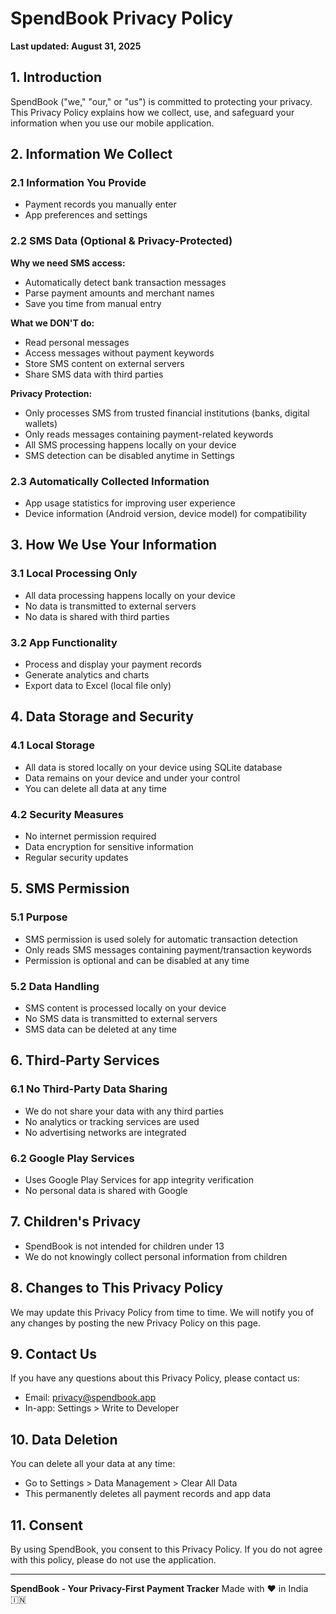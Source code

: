 # SpendBook Privacy Policy

**Last updated: August 31, 2025**

## 1. Introduction

SpendBook ("we," "our," or "us") is committed to protecting your privacy. This Privacy Policy explains how we collect, use, and safeguard your information when you use our mobile application.

## 2. Information We Collect

### 2.1 Information You Provide

- Payment records you manually enter
- App preferences and settings

### 2.2 SMS Data (Optional & Privacy-Protected)

**Why we need SMS access:**
- Automatically detect bank transaction messages
- Parse payment amounts and merchant names
- Save you time from manual entry

**What we DON'T do:**
- Read personal messages
- Access messages without payment keywords
- Store SMS content on external servers
- Share SMS data with third parties

**Privacy Protection:**
- Only processes SMS from trusted financial institutions (banks, digital wallets)
- Only reads messages containing payment-related keywords
- All SMS processing happens locally on your device
- SMS detection can be disabled anytime in Settings

### 2.3 Automatically Collected Information

- App usage statistics for improving user experience
- Device information (Android version, device model) for compatibility

## 3. How We Use Your Information

### 3.1 Local Processing Only

- All data processing happens locally on your device
- No data is transmitted to external servers
- No data is shared with third parties

### 3.2 App Functionality

- Process and display your payment records
- Generate analytics and charts
- Export data to Excel (local file only)

## 4. Data Storage and Security

### 4.1 Local Storage

- All data is stored locally on your device using SQLite database
- Data remains on your device and under your control
- You can delete all data at any time

### 4.2 Security Measures

- No internet permission required
- Data encryption for sensitive information
- Regular security updates

## 5. SMS Permission

### 5.1 Purpose

- SMS permission is used solely for automatic transaction detection
- Only reads SMS messages containing payment/transaction keywords
- Permission is optional and can be disabled at any time

### 5.2 Data Handling

- SMS content is processed locally on your device
- No SMS data is transmitted to external servers
- SMS data can be deleted at any time

## 6. Third-Party Services

### 6.1 No Third-Party Data Sharing

- We do not share your data with any third parties
- No analytics or tracking services are used
- No advertising networks are integrated

### 6.2 Google Play Services

- Uses Google Play Services for app integrity verification
- No personal data is shared with Google

## 7. Children's Privacy

- SpendBook is not intended for children under 13
- We do not knowingly collect personal information from children

## 8. Changes to This Privacy Policy

We may update this Privacy Policy from time to time. We will notify you of any changes by posting the new Privacy Policy on this page.

## 9. Contact Us

If you have any questions about this Privacy Policy, please contact us:

- Email: privacy@spendbook.app
- In-app: Settings > Write to Developer

## 10. Data Deletion

You can delete all your data at any time:

- Go to Settings > Data Management > Clear All Data
- This permanently deletes all payment records and app data

## 11. Consent

By using SpendBook, you consent to this Privacy Policy. If you do not agree with this policy, please do not use the application.

---

**SpendBook - Your Privacy-First Payment Tracker**
Made with ❤️ in India 🇮🇳
